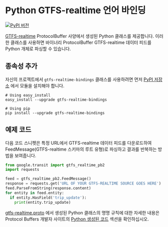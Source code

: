 # Python GTFS-realtime 언어 바인딩

[![PyPI 버전](https://badge.fury.io/py/gtfs-realtime-bindings.svg)](http://badge.fury.io/py/gtfs-realtime-bindings)

[GTFS-realtime](https://github.com/google/transit/tree/master/gtfs-realtime) ProtocolBuffer 사양에서 생성된 Python 클래스를 제공합니다. 이러한 클래스를 사용하면 바이너리 ProtocolBuffer GTFS-realtime 데이터 피드를 Python 개체로 파싱할 수 있습니다.

## 종속성 추가

자신의 프로젝트에서 `gtfs-realtime-bindings` 클래스를 사용하려면 먼저 [PyPI 저장소](https://pypi.python.org/pypi/gtfs-realtime-bindings) 에서 모듈을 설치해야 합니다.

    # Using easy_install
    easy_install --upgrade gtfs-realtime-bindings

    # Using pip
    pip install --upgrade gtfs-realtime-bindings

## 예제 코드

다음 코드 스니펫은 특정 URL에서 GTFS-realtime 데이터 피드를 다운로드하여 FeedMessage(GTFS-realtime 스키마의 루트 유형)로 파싱하고 결과를 반복하는 방법을 보여줍니다.

```python
from google.transit import gtfs_realtime_pb2
import requests

feed = gtfs_realtime_pb2.FeedMessage()
response = requests.get('URL OF YOUR GTFS-REALTIME SOURCE GOES HERE')
feed.ParseFromString(response.content)
for entity in feed.entity:
  if entity.HasField('trip_update'):
    print(entity.trip_update)
```

[gtfs-realtime.proto](https://github.com/google/transit/blob/master/gtfs-realtime/proto/gtfs-realtime.proto) 에서 생성된 Python 클래스의 명명 규칙에 대한 자세한 내용은 Protocol Buffers 개발자 사이트의 [Python 생성된 코드](https://developers.google.com/protocol-buffers/docs/reference/python-generated) 섹션을 확인하십시오.
